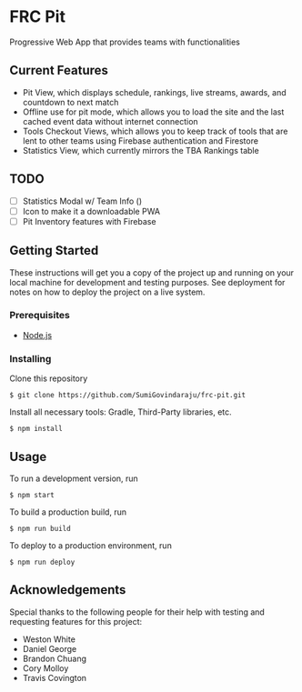 # FRC Pit

Progressive Web App that provides teams with functionalities 

## Current Features
* Pit View, which displays schedule, rankings, live streams, awards, and countdown to next match
* Offline use for pit mode, which allows you to load the site and the last cached event data without internet connection
* Tools Checkout Views, which allows you to keep track of tools that are lent to other teams using Firebase authentication and Firestore
* Statistics View, which currently mirrors the TBA Rankings table

## TODO
* [ ] Statistics Modal w/ Team Info ()
* [ ] Icon to make it a downloadable PWA
* [ ] Pit Inventory features with Firebase

## Getting Started

These instructions will get you a copy of the project up and running on your local machine for development and testing purposes. See deployment for notes on how to deploy the project on a live system.

### Prerequisites

- [Node.js](http://nodejs.org)

### Installing

Clone this repository

```
$ git clone https://github.com/SumiGovindaraju/frc-pit.git
```

Install all necessary tools: Gradle, Third-Party libraries, etc.

```
$ npm install
```

## Usage

To run a development version, run

```
$ npm start
```

To build a production build, run 

```
$ npm run build
```

To deploy to a production environment, run

```
$ npm run deploy
```

## Acknowledgements

Special thanks to the following people for their help with testing and requesting features for this project:
* Weston White
* Daniel George
* Brandon Chuang
* Cory Molloy
* Travis Covington